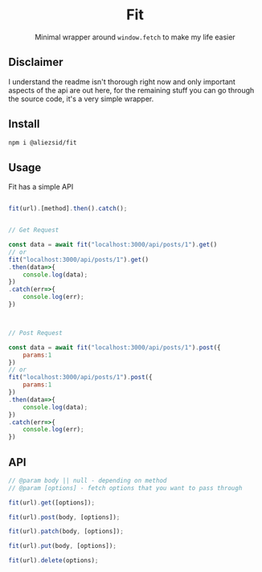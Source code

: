 <h1 align="center">
Fit
</h1>
<p align="center">Minimal wrapper around <code>window.fetch</code> to make my life easier</p>

## Disclaimer

I understand the readme isn't thorough right now and only important aspects of the api are out here, for the remaining stuff you can go through the source code, it's a very simple wrapper.

## Install

```sh
npm i @aliezsid/fit
```

## Usage

Fit has a simple API

```js

fit(url).[method].then().catch();


// Get Request

const data = await fit("localhost:3000/api/posts/1").get()
// or
fit("localhost:3000/api/posts/1").get()
.then(data=>{
    console.log(data);
})
.catch(err=>{
    console.log(err);
})



// Post Request

const data = await fit("localhost:3000/api/posts/1").post({
    params:1
})
// or
fit("localhost:3000/api/posts/1").post({
    params:1
})
.then(data=>{
    console.log(data);
})
.catch(err=>{
    console.log(err);
})

```

## API

```js
// @param body || null - depending on method
// @param [options] - fetch options that you want to pass through

fit(url).get([options]);

fit(url).post(body, [options]);

fit(url).patch(body, [options]);

fit(url).put(body, [options]);

fit(url).delete(options);
```
